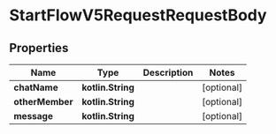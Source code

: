 
# StartFlowV5RequestRequestBody

## Properties
Name | Type | Description | Notes
------------ | ------------- | ------------- | -------------
**chatName** | **kotlin.String** |  |  [optional]
**otherMember** | **kotlin.String** |  |  [optional]
**message** | **kotlin.String** |  |  [optional]



